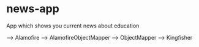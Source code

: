 # news-app
App which shows you current news about education

--> Alamofire
--> AlamofireObjectMapper
--> ObjectMapper
--> Kingfisher
